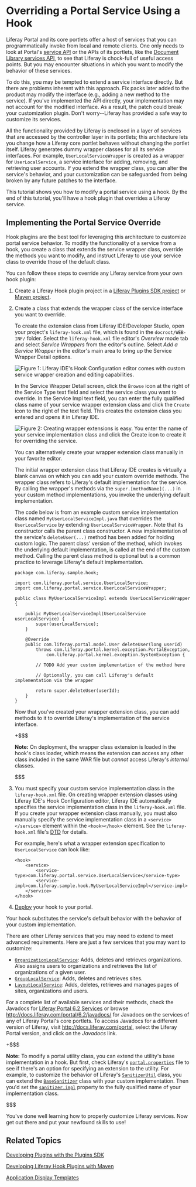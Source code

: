 # Overriding a Portal Service Using a Hook [](id=overriding-a-portal-service-using-a-hook)

Liferay Portal and its core portlets offer a host of services that you can
programmatically invoke from local and remote clients. One only needs to look at
Portal's [service API](http://docs.liferay.com/portal/6.2/javadocs/com/liferay/portal/service/package-summary.html)
or the APIs of its portlets, like the
[Document Library services API](http://docs.liferay.com/portal/6.2/javadocs/com/liferay/portlet/documentlibrary/service/package-summary.html),
to see that Liferay is chock-full of useful access points. But you may encounter
situations in which you want to modify the behavior of these services. 

To do this, you may be tempted to extend a service interface directly. But there
are problems inherent with this approach. Fix packs later added to the product
may modify the interface (e.g., adding a new method to the service). If you've
implemented the API directly, your implementation may not account for the
modified interface. As a result, the patch could break your customization
plugin. Don't worry--Liferay has provided a safe way to customize its services. 

All the functionality provided by Liferay is enclosed in a layer of services
that are accessed by the controller layer in its portlets; this architecture
lets you change how a Liferay core portlet behaves without changing the
portlet itself. Liferay generates dummy wrapper classes for all its service
interfaces. For example, `UserLocalServiceWrapper` is created as a wrapper for
`UserLocalService`, a service interface for adding, removing, and retrieving
user accounts. If you extend the wrapper class, you can alter the service's
behavior, and your customization can be safeguarded from being broken by any
future patches to the interface. 

This tutorial shows you how to modify a portal service using a hook. By the end
of this tutorial, you'll have a hook plugin that overrides a Liferay service. 

## Implementing the Portal Service Override

Hook plugins are the best tool for leveraging this architecture to customize
portal service behavior. To modify the functionality of a service from a hook,
you create a class that extends the service wrapper class, override the methods
you want to modify, and instruct Liferay to use your service class to override
those of the default class. 

You can follow these steps to override any Liferay service from your own
hook plugin: 

1.  Create a Liferay Hook plugin project in a
    [Liferay Plugins SDK project](/develop/tutorials/-/knowledge_base/6-2/creating-a-hook-project-in-the-plugins-sdk)
    or
    [Maven project](/develop/tutorials/-/knowledge_base/6-2/developing-liferay-hook-plugins-with-maven). 

2.  Create a class that extends the wrapper class of the service interface you
    want to override. 

    To create the extension class from Liferay IDE/Developer Studio, open your
    project's `liferay-hook.xml` file, which is found in the `docroot/WEB-INF/`
    folder. Select the `liferay-hook.xml` file editor's *Overview* mode tab and 
    select  *Service Wrappers* from the editor's outline. Select *Add a Service
    Wrapper* in the editor's main area to bring up the Service Wrapper Detail
    options. 

    ![Figure 1: Liferay IDE's Hook Configuration editor comes with custom service wrapper creation and editing capabilities.](../../images/hook-service-wrappers.png)

    In the Service Wrapper Detail screen, click the `Browse` icon at the right of
    the Service Type text field and select the service class you want to
    override. In the Service Impl text field, you can enter the fully qualified
    class name of your service wrapper extension class and click the `Create` icon
    to the right of the text field. This creates the extension class you entered
    and opens it in Liferay IDE. 

    ![Figure 2: Creating wrapper extensions is easy. You enter the name of your service implementation class and click the *Create* icon to create it for overriding the service.](../../images/hook-create-service-wrapper-impl.png)

    You can alternatively create your wrapper extension class manually in your
    favorite editor. 

    The initial wrapper extension class that Liferay IDE creates is virtually a
    blank canvas on which you can add your custom override methods. The wrapper
    class refers to Liferay's default implementation for the service. By
    calling the wrapper's methods via the `super.[methodName](...)` in your
    custom method implementations, you invoke the underlying default
    implementation. 

	The code below is from an example custom service implementation class named
    `MyUserLocalServiceImpl.java` that overrides the `UserLocalService` by
    extending `UserLocalServiceWrapper`. Note that its constructor calls the
    parent class constructor. A new implementation of the service's
    `deleteUser(...)` method has been added for holding custom logic. The parent
    class' version of the method, which invokes the underlying default
    implementation, is called at the end of the custom method. Calling the
    parent class method is optional but is a common practice to leverage
    Liferay's default implementation. 

        package com.liferay.sample.hook;
        
        import com.liferay.portal.service.UserLocalService;
        import com.liferay.portal.service.UserLocalServiceWrapper;
        
        public class MyUserLocalServiceImpl extends UserLocalServiceWrapper {
        
            public MyUserLocalServiceImpl(UserLocalService userLocalService) {
                super(userLocalService);
            }
        
            @Override
            public com.liferay.portal.model.User deleteUser(long userId)
                throws com.liferay.portal.kernel.exception.PortalException,
                    com.liferay.portal.kernel.exception.SystemException {
        
                // TODO Add your custom implementation of the method here
        
                // Optionally, you can call Liferay's default implementation via the wrapper
        
                return super.deleteUser(userId);
            }
        }

    Now that you've created your wrapper extension class, you can add methods to
    it to override Liferay's implementation of the service interface.  

    +$$$

    **Note:** On deployment, the wrapper class extension is loaded in the hook's
    class loader, which means the extension can access any other class included in
    the same WAR file but *cannot* access Liferay's *internal* classes.

    $$$

2.  You must specify your custom service implementation class in the 
    `liferay-hook.xml` file. On creating wrapper extension classes using Liferay
    IDE's Hook Configuration editor, Liferay IDE automatically specifies the
    service implementation class in the `liferay-hook.xml` file. If you create
    your wrapper extension class manually, you must also manually specify the
    service implementation class in a `<service></service>` element within the
    `<hook></hook>` element. See the `liferay-hook.xml` file's
    [DTD](http://www.liferay.com/dtd/liferay-hook_6_2_0.dtd) for details. 

    For example, here's what a wrapper extension specification to
    `UserLocalService` can look like: 

		<hook>
			<service>
				<service-type>com.liferay.portal.service.UserLocalService</service-type>
				<service-impl>com.liferay.sample.hook.MyUserLocalServiceImpl</service-impl>
			</service>
		</hook>

3.  [Deploy](/develop/tutorials/-/knowledge_base/6-2/deploying-plugins) your hook to
    your portal. 

Your hook substitutes the service's default behavior with the behavior of your
custom implementation. 

There are other Liferay services that you may need to extend to meet advanced
requirements. Here are just a few services that you may want to customize:

- [`OrganizationLocalService`](http://docs.liferay.com/portal/6.2/javadocs/com/liferay/portal/service/OrganizationLocalService.html):
  Adds, deletes and retrieves organizations. Also
  assigns users to organizations and retrieves the list of organizations of a
  given user. 
- [`GroupLocalService`](http://docs.liferay.com/portal/6.2/javadocs/com/liferay/portal/service/GroupLocalService.html):
  Adds, deletes and retrieves sites. 
- [`LayoutLocalService`](http://docs.liferay.com/portal/6.2/javadocs/com/liferay/portal/service/LayoutLocalService.html):
  Adds, deletes, retrieves and manages pages of sites, organizations and users. 

For a complete list of available services and their methods, check the Javadocs
for
[Liferay Portal 6.2 Services](http://docs.liferay.com/portal/6.2/javadocs/com/liferay/portal/service/package-summary.html)
or browse <http://docs.liferay.com/portal/6.2/javadocs/> for Javadocs on the
services of any of Liferay Portal's core portlets. To access Javadocs for a
different version of Liferay, visit <http://docs.liferay.com/portal>, select the
Liferay Portal version, and click on the *Javadocs* link. 

+$$$

**Note:** To modify a portal utility class, you can extend
the utility's base implementation in a hook. But first, check Liferay's
[`portal.properties`](http://docs.liferay.com/portal/6.2/propertiesdoc/portal.properties.html)
file to see if there's an option for specifying an extension to the utility. For
example, to customize the behavior of Liferay's 
[`SanitizerUtil`](http://docs.liferay.com/portal/6.2/javadocs/com/liferay/portal/kernel/sanitizer/SanitizerUtil.html)
class, you can extend the
[`BaseSanitizer`](http://docs.liferay.com/portal/6.2/javadocs-all/com/liferay/portal/kernel/sanitizer/BaseSanitizer.html)
class with your custom implementation. Then you'd set the
[`sanitizer.impl`](http://docs.liferay.com/portal/6.2/propertiesdoc/portal.properties.html#Sanitizer)
property to the fully qualified name of your implementation class.

$$$

You've done well learning how to properly customize Liferay services. Now get 
out there and put your newfound skills to use!

## Related Topics

<!-- Uncomment when the tutorial is available. Jim
[Override language.properties using a Hook](/develop/tutorials/-/knowledge_base/6-2/overriding-language-props-hook)
-->

[Developing Plugins with the Plugins SDK](/develop/tutorials/-/knowledge_base/6-2/plugins-sdk)

[Developing Liferay Hook Plugins with Maven](/develop/tutorials/-/knowledge_base/6-2/developing-liferay-hook-plugins-with-maven)

[Application Display Templates](/develop/tutorials/-/knowledge_base/6-2/application-display-templates)

